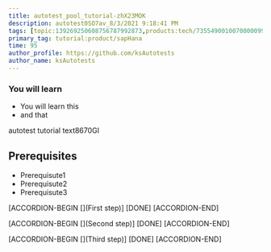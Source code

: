 ```yaml
---
title: autotest_pool_tutorial-zhX23MOK
description: autotest0SO7av_8/3/2021 9:18:41 PM
tags: [topic:139269250608756787992873,products:tech/73554900100700000996,tutorial:experience/advanced]
primary_tag: tutorial:product/sapHana
time: 95
author_profile: https://github.com/ksAutotests
author_name: ksAutotests
---
```

### You will learn
- You will learn this
- and that

autotest tutorial text8670GI

## Prerequisites
- Prerequisute1
- Prerequisute2
- Prerequisute3

[ACCORDION-BEGIN [](First step)]
[DONE]
[ACCORDION-END]

[ACCORDION-BEGIN [](Second step)]
[DONE]
[ACCORDION-END]

[ACCORDION-BEGIN [](Third step)]
[DONE]
[ACCORDION-END]

